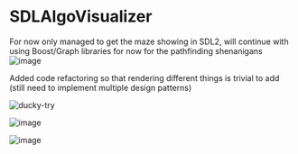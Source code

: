 # SDLAlgoVisualizer
For now only managed to get the maze showing in SDL2, will continue with using Boost/Graph libraries for now for the pathfinding shenanigans
![image](https://github.com/Xbz-24/SDLAlgovisualizer/assets/68678258/3cd90c5c-192c-4aaf-813b-24b6a3c68c8c)

Added code refactoring so that rendering different things is trivial to add (still need to implement multiple design patterns)

![ducky-try](https://github.com/Xbz-24/SDLAlgovisualizer/assets/68678258/17c85781-4756-43bc-b21b-ee7f98cbb247)


![image](https://github.com/Xbz-24/SDLAlgovisualizer/assets/68678258/368bb846-a229-4f9d-aa49-703580c5ebcc)

![image](https://github.com/Xbz-24/SDLAlgovisualizer/assets/68678258/3079ab70-1f43-4e4a-bd0a-448869618716)
